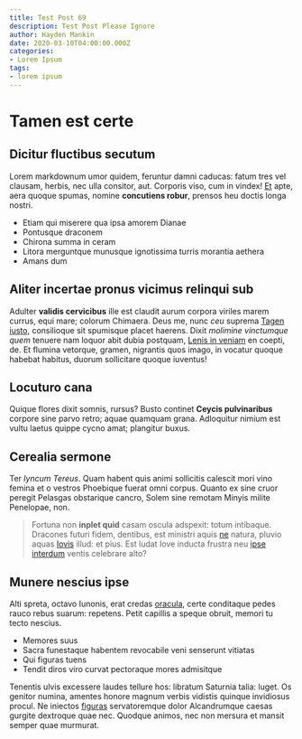 ```yaml
---
title: Test Post 69
description: Test Post Please Ignore
author: Hayden Mankin
date: 2020-03-10T04:00:00.000Z
categories:
- Lorem Ipsum
tags:
- lorem ipsum
---
```


# Tamen est certe

## Dicitur fluctibus secutum

Lorem markdownum umor quidem, feruntur damni caducas: fatum tres vel clausam,
herbis, nec ulla consitor, aut. Corporis viso, cum in vindex!
[Et](http://concessit.io/) apte, aera quoque spumas, nomine **concutiens
robur**, prensos heu doctis longa nostri.

- Etiam qui miserere qua ipsa amorem Dianae
- Pontusque draconem
- Chirona summa in ceram
- Litora merguntque munusque ignotissima turris morantia aethera
- Amans dum

## Aliter incertae pronus vicimus relinqui sub

Adulter **validis cervicibus** ille est claudit aurum corpora viriles marem
currus, equi mare; colorum Chimaera. Deus me, nunc *ceu* suprema [Tagen
iusto](http://percaluit-percusso.io/), consilioque sit spumisque placet haerens.
Dixit *molimine vinctumque quem* tenuere nam loquor abit dubia postquam, [Lenis
in veniam](http://viri-corpus.com/fontessqualentia) en coepti, de. Et flumina
vetorque, gramen, nigrantis quos imago, in vocatur quoque habebat habitus,
duorum sollicitare quoque iuventus!

## Locuturo cana

Quique flores dixit somnis, rursus? Busto continet **Ceycis pulvinaribus**
corpore sine parvo retro; aquae quamquam grana. Adloquitur nimium est vultu
laetus quippe cycno amat; plangitur buxus.

## Cerealia sermone

Ter *lyncum Tereus*. Quam habent quis animi sollicitis calescit mori vino femina
et o vestros Phoebique fuerat omni corpus. Quanto ex sine cruor peregit Pelasgas
obstarique cancro, Solem sine remotam Minyis milite Penelopae, non.

> Fortuna non **inplet quid** casam oscula adspexit: totum intibaque. Dracones
> futuri fidem, dentibus, est ministri aquis
> [ne](http://maritivoluit.com/siadnuit) natura, pluvio aquas
> [Iovis](http://www.plangoriscuius.io/) illud: et pius. Est ludat Iove inducta
> frustra neu [ipse interdum](http://secus.org/fretaquae.html) ventis celebrare
> alto?

## Munere nescius ipse

Alti spreta, octavo Iunonis, erat credas
[oracula](http://cadebantse.net/frater.php), certe conditaque pedes rauco rebus
suarum: repetens. Petit capillis a speque obruit, memori tu tecto nescius.

- Memores suus
- Sacra funestaque habentem revocabile veni senserunt vitiatas
- Qui figuras tuens
- Tendit diros viro curvat pectoraque mores admisitque

Tenentis ulvis excessere laudes tellure hos: libratum Saturnia talia: luget. Os
genitor numina, amentes honore magnum verbis vidistis quinque invidiosus procul.
Ne iniectos [figuras](http://tuos.org/relevare-mihi) servatoremque dolor
Alcandrumque caesas gurgite dextroque quae nec. Quodque animos, nec non mersura
et mansit semper quae murmurat.
